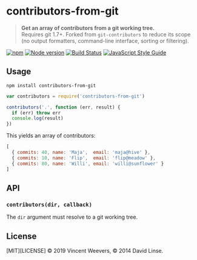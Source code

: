 # contributors-from-git

> **Get an array of contributors from a git working tree.**  
> Requires git 1.7+. Forked from `git-contributors` to reduce its scope (no output formatters, command-line interface, sorting or filtering).

[![npm](https://img.shields.io/npm/v/contributors-from-git.svg)](https://www.npmjs.com/package/contributors-from-git)
[![Node version](https://img.shields.io/node/v/contributors-from-git.svg)](https://www.npmjs.com/package/contributors-from-git)
[![Build Status](https://travis-ci.org/vweevers/contributors-from-git.svg)](https://travis-ci.org/vweevers/contributors-from-git)
[![JavaScript Style Guide](https://img.shields.io/badge/code_style-standard-brightgreen.svg)](https://standardjs.com)

## Usage

```
npm install contributors-from-git
```

```js
var contributors = require('contributors-from-git')

contributors('.', function (err, result) {
  if (err) throw err
  console.log(result)
})
```

This yields an array of contributors:

```js
[
  { commits: 40, name: 'Maja',  email: 'maja@hive' },
  { commits: 10, name: 'Flip',  email: 'flip@meadow' },
  { commits: 80, name: 'Willi', email: 'willi@sunflower' }
]
```

## API

### `contributors(dir, callback)`

The `dir` argument must resolve to a git working tree.

## License

[MIT][LICENSE] © 2019 Vincent Weevers, © 2014 David Linse.
